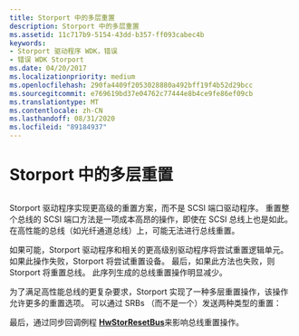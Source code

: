 ```yaml
---
title: Storport 中的多层重置
description: Storport 中的多层重置
ms.assetid: 11c717b9-5154-43dd-b357-ff093cabec4b
keywords:
- Storport 驱动程序 WDK，错误
- 错误 WDK Storport
ms.date: 04/20/2017
ms.localizationpriority: medium
ms.openlocfilehash: 290fa4409f2053028880a492bff19f4b52d29bcc
ms.sourcegitcommit: e769619bd37e04762c77444e8b4ce9fe86ef09cb
ms.translationtype: MT
ms.contentlocale: zh-CN
ms.lasthandoff: 08/31/2020
ms.locfileid: "89184937"
---
```

# <a name="multi-tier-reset-in-storport"></a>Storport 中的多层重置


## <span id="ddk_multi_tier_reset_in_storport_kg"></span><span id="DDK_MULTI_TIER_RESET_IN_STORPORT_KG"></span>


Storport 驱动程序实现更高级的重置方案，而不是 SCSI 端口驱动程序。 重置整个总线的 SCSI 端口方法是一项成本高昂的操作，即使在 SCSI 总线上也是如此。 在高性能的总线（如光纤通道总线）上，可能无法进行总线重置。

如果可能，Storport 驱动程序和相关的更高级别驱动程序将尝试重置逻辑单元。 如果此操作失败，Storport 将尝试重置设备。 最后，如果此方法也失败，则 Storport 将重置总线。 此序列生成的总线重置操作明显减少。

为了满足高性能总线的更复杂要求，Storport 实现了一种多层重置操作，该操作允许更多的重置选项。 可以通过 SRBs （而不是一个）发送两种类型的重置：

最后，通过同步回调例程 [**HwStorResetBus**](/windows-hardware/drivers/ddi/storport/nc-storport-hw_reset_bus)来影响总线重置操作。

 

